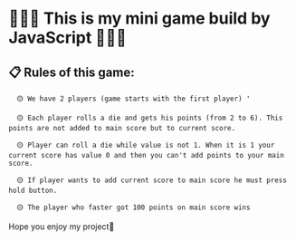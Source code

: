 # 🎲🎲🎲 This is my mini game build by JavaScript 🎲🎲🎲

## 📋 Rules of this game:

      🟡 We have 2 players (game starts with the first player) '
   
      🟡 Each player rolls a die and gets his points (from 2 to 6). This points are not added to main score but to current score.
   
      🟡 Player can roll a die while value is not 1. When it is 1 your current score has value 0 and then you can't add points to your main score.
   
      🟡 If player wants to add current score to main score he must press hold button.
   
      🟡 The player who faster got 100 points on main score wins


Hope you enjoy my project🙌
